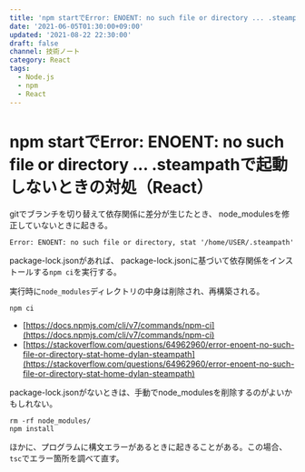 ```yaml
---
title: 'npm startでError: ENOENT: no such file or directory ... .steampathで起動しないときの対処（React）'
date: '2021-06-05T01:30:00+09:00'
updated: '2021-08-22 22:30:00'
draft: false
channel: 技術ノート
category: React
tags:
  - Node.js
  - npm
  - React
---
```


# npm startでError: ENOENT: no such file or directory ... .steampathで起動しないときの対処（React）

gitでブランチを切り替えて依存関係に差分が生じたとき、
node_modulesを修正していないときに起きる。

```
Error: ENOENT: no such file or directory, stat '/home/USER/.steampath'
```

package-lock.jsonがあれば、
package-lock.jsonに基づいて依存関係をインストールする`npm ci`を実行する。

実行時に`node_modules`ディレクトリの中身は削除され、再構築される。

```shell
npm ci
```

- [https://docs.npmjs.com/cli/v7/commands/npm-ci](https://docs.npmjs.com/cli/v7/commands/npm-ci)
- [https://stackoverflow.com/questions/64962960/error-enoent-no-such-file-or-directory-stat-home-dylan-steampath](https://stackoverflow.com/questions/64962960/error-enoent-no-such-file-or-directory-stat-home-dylan-steampath)


package-lock.jsonがないときは、手動でnode_modulesを削除するのがよいかもしれない。

```shell
rm -rf node_modules/
npm install
```

ほかに、プログラムに構文エラーがあるときに起きることがある。この場合、`tsc`でエラー箇所を調べて直す。
